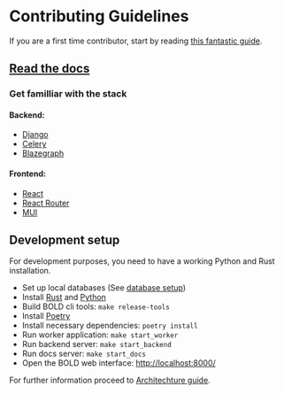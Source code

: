 # Contributing Guidelines
If you are a first time contributor, start by reading [this fantastic guide](https://opensource.guide/how-to-contribute/).

## [Read the docs](https://egordm.github.io/BOLD/)

### Get familliar with the stack
#### Backend:
- [Django](https://docs.djangoproject.com/en/4.1/)
- [Celery](https://github.com/celery/celery/)
- [Blazegraph](https://blazegraph.com/)

#### Frontend:
- [React](https://reactjs.org/)
- [React Router](https://reactrouter.com/)
- [MUI](https://mui.com/material-ui/getting-started/overview/)

## Development setup
For development purposes, you need to have a working Python and Rust installation.

* Set up local databases (See [database setup](/installation#database-setup))
* Install [Rust](https://www.rust-lang.org/tools/install) and [Python](https://www.python.org/)
* Build BOLD cli tools: `make release-tools`
* Install [Poetry](https://python-poetry.org/docs/#installation)
* Install necessary dependencies: `poetry install`
* Run worker application: `make start_worker`
* Run backend server: `make start_backend`
* Run docs server: `make start_docs`
* Open the BOLD web interface: [http://localhost:8000/](http://localhost:8000/)

For further information proceed to [Architechture guide](/architecture).
